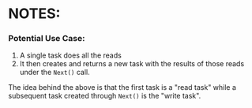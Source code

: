 # NOTES:

### Potential Use Case:

1. A single task does all the reads
2. It then creates and returns a new task with the results of those reads under the `Next()` call.

The idea behind the above is that the first task is a "read task" while a subsequent task created through `Next()` is the "write task".
